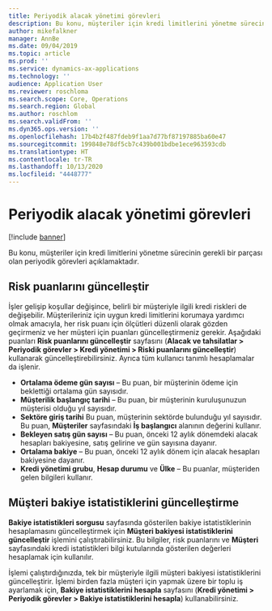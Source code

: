 ```yaml
---
title: Periyodik alacak yönetimi görevleri
description: Bu konu, müşteriler için kredi limitlerini yönetme sürecinin gerekli bir parçası olan periyodik görevleri açıklamaktadır.
author: mikefalkner
manager: AnnBe
ms.date: 09/04/2019
ms.topic: article
ms.prod: ''
ms.service: dynamics-ax-applications
ms.technology: ''
audience: Application User
ms.reviewer: roschloma
ms.search.scope: Core, Operations
ms.search.region: Global
ms.author: roschlom
ms.search.validFrom: ''
ms.dyn365.ops.version: ''
ms.openlocfilehash: 17b4b2f487fdeb9f1aa7d77bf87197885ba60e47
ms.sourcegitcommit: 199848e78df5cb7c439b001bdbe1ece963593cdb
ms.translationtype: HT
ms.contentlocale: tr-TR
ms.lasthandoff: 10/13/2020
ms.locfileid: "4448777"
---
```

# <a name="periodic-credit-management-tasks"></a>Periyodik alacak yönetimi görevleri

[!include [banner](../includes/banner.md)]

Bu konu, müşteriler için kredi limitlerini yönetme sürecinin gerekli bir parçası olan periyodik görevleri açıklamaktadır.

## <a name="update-risk-scores"></a>Risk puanlarını güncelleştir

İşler gelişip koşullar değişince, belirli bir müşteriyle ilgili kredi riskleri de değişebilir. Müşterileriniz için uygun kredi limitlerini korumaya yardımcı olmak amacıyla, her risk puanı için ölçütleri düzenli olarak gözden geçirmeniz ve her müşteri için puanları güncelleştirmeniz gerekir. Aşağıdaki puanları **Risk puanlarını güncelleştir** sayfasını (**Alacak ve tahsilatlar \> Periyodik görevler \> Kredi yönetimi \> Riski puanlarını güncelleştir**) kullanarak güncelleştirebilirsiniz. Ayrıca tüm kullanıcı tanımlı hesaplamalar da işlenir.

- **Ortalama ödeme gün sayısı** – Bu puan, bir müşterinin ödeme için beklettiği ortalama gün sayısıdır.
- **Müşterilik başlangıç tarihi** – Bu puan, bir müşterinin kuruluşunuzun müşterisi olduğu yıl sayısıdır.
- **Sektöre giriş tarihi** Bu puan, müşterinin sektörde bulunduğu yıl sayısıdır. Bu puan, **Müşteriler** sayfasındaki **İş başlangıcı** alanının değerini kullanır.
- **Bekleyen satış gün sayısı** – Bu puan, önceki 12 aylık dönemdeki alacak hesapları bakiyesine, satış gelirine ve gün sayısına dayanır.
- **Ortalama bakiye** – Bu puan, önceki 12 aylık dönem için alacak hesapları bakiyesine dayanır.
- **Kredi yönetimi grubu**, **Hesap durumu** ve **Ülke** – Bu puanlar, müşteriden gelen bilgileri kullanır.

## <a name="update-customer-balance-statistics"></a>Müşteri bakiye istatistiklerini güncelleştirme

**Bakiye istatistikleri sorgusu** sayfasında gösterilen bakiye istatistiklerinin hesaplamasını güncelleştirmek için **Müşteri bakiyesi istatistiklerini güncelleştir** işlemini çalıştırabilirsiniz. Bu bilgiler, risk puanlarını ve **Müşteri** sayfasındaki kredi istatistikleri bilgi kutularında gösterilen değerleri hesaplamak için kullanılır.

İşlemi çalıştırdığınızda, tek bir müşteriyle ilgili müşteri bakiyesi istatistiklerini güncelleştirir. İşlemi birden fazla müşteri için yapmak üzere bir toplu iş ayarlamak için, **Bakiye istatistiklerini hesapla** sayfasını (**Kredi yönetimi \> Periyodik görevler \> Bakiye istatistiklerini hesapla**) kullanabilirsiniz.
